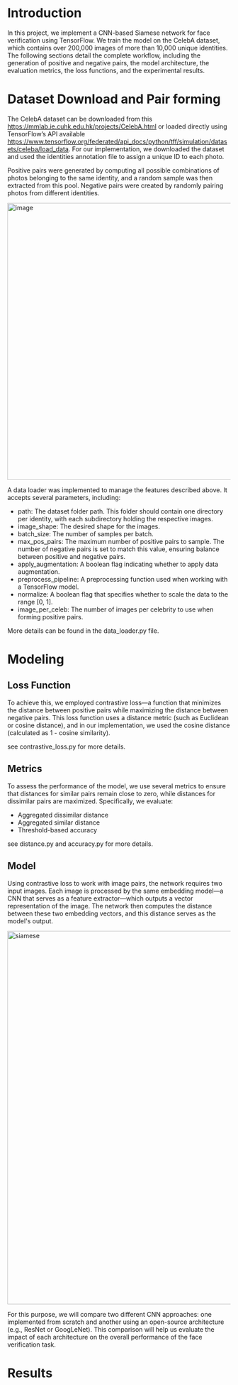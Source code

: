 # Introduction

In this project, we implement a CNN-based Siamese network for face verification using TensorFlow. We train the model on the CelebA dataset, which contains over 200,000 images of more than 10,000 unique identities. The following sections detail the complete workflow, including the generation of positive and negative pairs, the model architecture, the evaluation metrics, the loss functions, and the experimental results.

# Dataset Download and Pair forming

The CelebA dataset can be downloaded from this https://mmlab.ie.cuhk.edu.hk/projects/CelebA.html or loaded directly using TensorFlow’s API available https://www.tensorflow.org/federated/api_docs/python/tff/simulation/datasets/celeba/load_data. For our implementation, we downloaded the dataset and used the identities annotation file to assign a unique ID to each photo.

Positive pairs were generated by computing all possible combinations of photos belonging to the same identity, and a random sample was then extracted from this pool. Negative pairs were created by randomly pairing photos from different identities.

<img width="624" alt="image" src="https://github.com/user-attachments/assets/3e046272-d632-4f8b-a6cb-47b3fe869634" />

A data loader was implemented to manage the features described above. It accepts several parameters, including:

- path: The dataset folder path. This folder should contain one directory per identity, with each subdirectory holding the respective images.
- image_shape: The desired shape for the images.
- batch_size: The number of samples per batch.
- max_pos_pairs: The maximum number of positive pairs to sample. The number of negative pairs is set to match this value, ensuring balance between positive and negative pairs.
- apply_augmentation: A boolean flag indicating whether to apply data augmentation.
- preprocess_pipeline: A preprocessing function used when working with a TensorFlow model.
- normalize: A boolean flag that specifies whether to scale the data to the range [0, 1].
- image_per_celeb: The number of images per celebrity to use when forming positive pairs.

More details can be found in the data_loader.py file.

# Modeling

## Loss Function
To achieve this, we employed contrastive loss—a function that minimizes the distance between positive pairs while maximizing the distance between negative pairs. This loss function uses a distance metric (such as Euclidean or cosine distance), and in our implementation, we used the cosine distance (calculated as 1 - cosine similarity).

see contrastive_loss.py for more details.

## Metrics
To assess the performance of the model, we use several metrics to ensure that distances for similar pairs remain close to zero, while distances for dissimilar pairs are maximized. Specifically, we evaluate:

- Aggregated dissimilar distance
- Aggregated similar distance
- Threshold-based accuracy

see distance.py and accuracy.py for more details.

## Model

Using contrastive loss to work with image pairs, the network requires two input images. Each image is processed by the same embedding model—a CNN that serves as a feature extractor—which outputs a vector representation of the image. The network then computes the distance between these two embedding vectors, and this distance serves as the model's output.


<img width="841" alt="siamese" src="https://github.com/user-attachments/assets/0f05a298-0d43-4793-befa-c9c4979c9949" />


For this purpose, we will compare two different CNN approaches: one implemented from scratch and another using an open-source architecture (e.g., ResNet or GoogLeNet). This comparison will help us evaluate the impact of each architecture on the overall performance of the face verification task.

# Results
  


